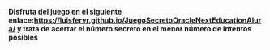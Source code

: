 **Disfruta del juego en el siguiente enlace:https://luisfervr.github.io/JuegoSecretoOracleNextEducationAlura/ y trata de acertar el número secreto en el menor número de intentos posibles**
